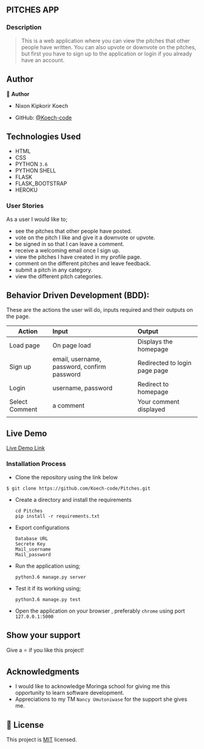 ## PITCHES APP 

### Description
> This is a web application where you can view the pitches that other people have written.
  You can also upvote or downvote on the pitches, but first you have to sign up to the application or login if you already have an account.

## Author

👤 **Author**
- Nixon Kipkorir Koech

- GitHub: [@Koech-code](https://github.com/Koech-code)

## Technologies Used

- HTML
- CSS
- PYTHON `3.6`
- PYTHON SHELL 
- FLASK
- FLASK_BOOTSTRAP
- HEROKU

### User Stories
As a user I would like to;

- see the pitches that other people have posted. 
- vote on the pitch I like and give it a downvote or upvote. 
- be signed in so that I can leave a comment.
- receive a welcoming email once I sign up. 
- view the pitches I have created in my profile page. 
- comment on the different pitches and leave feedback. 
- submit a pitch in any category. 
- view the different pitch categories.


## Behavior Driven Development (BDD):
These are the actions the user will do, inputs required and their outputs on the page. 

  | Action    | Input                                      | Output                        |
  | ----------|:-------------                              | :------                       |
  | Load page | On page load                               | Displays the homepage         |
  | Sign up   | email, username, password, confirm password| Redirected to login page page |
  | Login     | username, password                         | Redirect to homepage          |
  | Select Comment| a comment                              | Your comment displayed        |
  |           |                                            |                               |
## Live Demo

[Live Demo Link]( --)


### Installation Process

- Clone the repository using the link below

```
$ git clone https://github.com/Koech-code/Pitches.git

```

- Create a directory and install the requirements

  ```
  cd Pitches
  pip install -r requirements.txt
  ```
- Export configurations
  ```
  Database URL
  Secrete Key
  Mail_username
  Mail_password
  ```
- Run the application using;
  ```
  python3.6 manage.py server
  ```
- Test it if its working using;
  ```
  python3.6 manage.py test
  ```
- Open the application on your browser , preferably `chrome` using port `127.0.0.1:5000`


## Show your support

Give a ⭐️ if you like this project!

## Acknowledgments

- I would like to acknowledge Moringa school for giving me this opportunity to learn software development.
- Appreciations to  my TM `Nancy Umutoniwase` for the support she gives me.

## 📝 License

This project is [MIT](LICENCE) licensed.